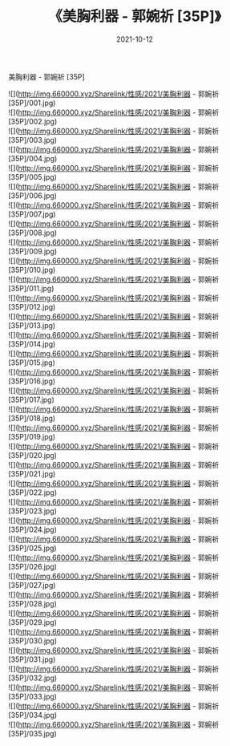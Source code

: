 ﻿---
layout: post
title:  《美胸利器 - 郭婉祈 [35P]》
date:   2021-10-12
img: http://img.660000.xyz/Sharelink/性感/2021/美胸利器 - 郭婉祈 [35P]/000.jpg
categories: [美女, 清纯, 唯美]
---

美胸利器 - 郭婉祈 [35P]

  ![](http://img.660000.xyz/Sharelink/性感/2021/美胸利器 - 郭婉祈 [35P]/001.jpg) <br> ![](http://img.660000.xyz/Sharelink/性感/2021/美胸利器 - 郭婉祈 [35P]/002.jpg) <br> ![](http://img.660000.xyz/Sharelink/性感/2021/美胸利器 - 郭婉祈 [35P]/003.jpg) <br> ![](http://img.660000.xyz/Sharelink/性感/2021/美胸利器 - 郭婉祈 [35P]/004.jpg) <br> ![](http://img.660000.xyz/Sharelink/性感/2021/美胸利器 - 郭婉祈 [35P]/005.jpg) <br> ![](http://img.660000.xyz/Sharelink/性感/2021/美胸利器 - 郭婉祈 [35P]/006.jpg) <br> ![](http://img.660000.xyz/Sharelink/性感/2021/美胸利器 - 郭婉祈 [35P]/007.jpg) <br> ![](http://img.660000.xyz/Sharelink/性感/2021/美胸利器 - 郭婉祈 [35P]/008.jpg) <br> ![](http://img.660000.xyz/Sharelink/性感/2021/美胸利器 - 郭婉祈 [35P]/009.jpg) <br> ![](http://img.660000.xyz/Sharelink/性感/2021/美胸利器 - 郭婉祈 [35P]/010.jpg) <br> ![](http://img.660000.xyz/Sharelink/性感/2021/美胸利器 - 郭婉祈 [35P]/011.jpg) <br> ![](http://img.660000.xyz/Sharelink/性感/2021/美胸利器 - 郭婉祈 [35P]/012.jpg) <br> ![](http://img.660000.xyz/Sharelink/性感/2021/美胸利器 - 郭婉祈 [35P]/013.jpg) <br> ![](http://img.660000.xyz/Sharelink/性感/2021/美胸利器 - 郭婉祈 [35P]/014.jpg) <br> ![](http://img.660000.xyz/Sharelink/性感/2021/美胸利器 - 郭婉祈 [35P]/015.jpg) <br> ![](http://img.660000.xyz/Sharelink/性感/2021/美胸利器 - 郭婉祈 [35P]/016.jpg) <br> ![](http://img.660000.xyz/Sharelink/性感/2021/美胸利器 - 郭婉祈 [35P]/017.jpg) <br> ![](http://img.660000.xyz/Sharelink/性感/2021/美胸利器 - 郭婉祈 [35P]/018.jpg) <br> ![](http://img.660000.xyz/Sharelink/性感/2021/美胸利器 - 郭婉祈 [35P]/019.jpg) <br> ![](http://img.660000.xyz/Sharelink/性感/2021/美胸利器 - 郭婉祈 [35P]/020.jpg) <br> ![](http://img.660000.xyz/Sharelink/性感/2021/美胸利器 - 郭婉祈 [35P]/021.jpg) <br> ![](http://img.660000.xyz/Sharelink/性感/2021/美胸利器 - 郭婉祈 [35P]/022.jpg) <br> ![](http://img.660000.xyz/Sharelink/性感/2021/美胸利器 - 郭婉祈 [35P]/023.jpg) <br> ![](http://img.660000.xyz/Sharelink/性感/2021/美胸利器 - 郭婉祈 [35P]/024.jpg) <br> ![](http://img.660000.xyz/Sharelink/性感/2021/美胸利器 - 郭婉祈 [35P]/025.jpg) <br> ![](http://img.660000.xyz/Sharelink/性感/2021/美胸利器 - 郭婉祈 [35P]/026.jpg) <br> ![](http://img.660000.xyz/Sharelink/性感/2021/美胸利器 - 郭婉祈 [35P]/027.jpg) <br> ![](http://img.660000.xyz/Sharelink/性感/2021/美胸利器 - 郭婉祈 [35P]/028.jpg) <br> ![](http://img.660000.xyz/Sharelink/性感/2021/美胸利器 - 郭婉祈 [35P]/029.jpg) <br> ![](http://img.660000.xyz/Sharelink/性感/2021/美胸利器 - 郭婉祈 [35P]/030.jpg) <br> ![](http://img.660000.xyz/Sharelink/性感/2021/美胸利器 - 郭婉祈 [35P]/031.jpg) <br> ![](http://img.660000.xyz/Sharelink/性感/2021/美胸利器 - 郭婉祈 [35P]/032.jpg) <br> ![](http://img.660000.xyz/Sharelink/性感/2021/美胸利器 - 郭婉祈 [35P]/033.jpg) <br> ![](http://img.660000.xyz/Sharelink/性感/2021/美胸利器 - 郭婉祈 [35P]/034.jpg) <br> ![](http://img.660000.xyz/Sharelink/性感/2021/美胸利器 - 郭婉祈 [35P]/035.jpg) <br>